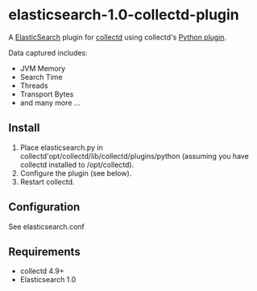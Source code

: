 elasticsearch-1.0-collectd-plugin
=====================

A [ElasticSearch](http://elasticsearch.org) plugin for [collectd](http://collectd.org) using collectd's [Python plugin](http://collectd.org/documentation/manpages/collectd-python.5.shtml).

Data captured includes:

 * JVM Memory
 * Search Time
 * Threads
 * Transport Bytes
 * and many more ...

Install
-------
 1. Place elasticsearch.py in collectd'opt/collectd/lib/collectd/plugins/python (assuming you have collectd installed to /opt/collectd).
 2. Configure the plugin (see below).
 3. Restart collectd.

Configuration
-------------
See elasticsearch.conf

Requirements
------------
 * collectd 4.9+
 * Elasticsearch 1.0
